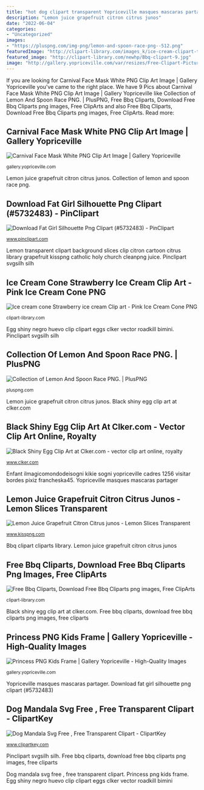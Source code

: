 ```yaml
---
title: "hot dog clipart transparent Yopriceville masques mascaras partager"
description: "Lemon juice grapefruit citron citrus junos"
date: "2022-06-04"
categories:
- "Uncategorized"
images:
- "https://pluspng.com/img-png/lemon-and-spoon-race-png--512.png"
featuredImage: "http://clipart-library.com/images_k/ice-cream-clipart-transparent-background/ice-cream-clipart-transparent-background-8.png"
featured_image: "http://clipart-library.com/newhp/Bbq-clipart-9.jpg"
image: "http://gallery.yopriceville.com/var/resizes/Free-Clipart-Pictures/Carnival-Mask-PNG/Carnival_Face_Mask_White_PNG_Clip_Art_Image.png?m=1507172104"
---
```


If you are looking for Carnival Face Mask White PNG Clip Art Image | Gallery Yopriceville you've came to the right place. We have 9 Pics about Carnival Face Mask White PNG Clip Art Image | Gallery Yopriceville like Collection of Lemon And Spoon Race PNG. | PlusPNG, Free Bbq Cliparts, Download Free Bbq Cliparts png images, Free ClipArts and also Free Bbq Cliparts, Download Free Bbq Cliparts png images, Free ClipArts. Read more:

## Carnival Face Mask White PNG Clip Art Image | Gallery Yopriceville

![Carnival Face Mask White PNG Clip Art Image | Gallery Yopriceville](http://gallery.yopriceville.com/var/resizes/Free-Clipart-Pictures/Carnival-Mask-PNG/Carnival_Face_Mask_White_PNG_Clip_Art_Image.png?m=1507172104 "Egg shiny negro huevo clip clipart eggs clker vector roadkill bimini")

<small>gallery.yopriceville.com</small>

Lemon juice grapefruit citron citrus junos. Collection of lemon and spoon race png.

## Download Fat Girl Silhouette Png Clipart (#5732483) - PinClipart

![Download Fat Girl Silhouette Png Clipart (#5732483) - PinClipart](https://www.pinclipart.com/picdir/middle/573-5732483_fat-girl-silhouette-png-clipart.png "Svg jing clipartkey")

<small>www.pinclipart.com</small>

Lemon transparent clipart background slices clip citron cartoon citrus library grapefruit kisspng catholic holy church cleanpng juice. Pinclipart svgsilh silh

## Ice Cream Cone Strawberry Ice Cream Clip Art - Pink Ice Cream Cone PNG

![Ice cream cone Strawberry ice cream Clip art - Pink Ice Cream Cone PNG](http://clipart-library.com/images_k/ice-cream-clipart-transparent-background/ice-cream-clipart-transparent-background-8.png "Download fat girl silhouette png clipart (#5732483)")

<small>clipart-library.com</small>

Egg shiny negro huevo clip clipart eggs clker vector roadkill bimini. Pinclipart svgsilh silh

## Collection Of Lemon And Spoon Race PNG. | PlusPNG

![Collection of Lemon And Spoon Race PNG. | PlusPNG](https://pluspng.com/img-png/lemon-and-spoon-race-png--512.png "Collection of lemon and spoon race png.")

<small>pluspng.com</small>

Lemon juice grapefruit citron citrus junos. Black shiny egg clip art at clker.com

## Black Shiny Egg Clip Art At Clker.com - Vector Clip Art Online, Royalty

![Black Shiny Egg Clip Art at Clker.com - vector clip art online, royalty](http://www.clker.com/cliparts/6/m/H/R/l/8/black-shiny-egg-hi.png "Ice cream cone strawberry ice cream clip art")

<small>www.clker.com</small>

Enfant ilmagicomondodeisogni kikie sogni yopriceville cadres 1256 visitar bordes pixiz francheska45. Yopriceville masques mascaras partager

## Lemon Juice Grapefruit Citron Citrus Junos - Lemon Slices Transparent

![Lemon Juice Grapefruit Citron Citrus junos - Lemon Slices Transparent](https://banner2.kisspng.com/20171127/bd5/lemon-slices-transparent-png-clip-art-5a1c356a432c35.0804974915117981222752.jpg "Pinclipart svgsilh silh")

<small>www.kisspng.com</small>

Bbq clipart cliparts library. Lemon juice grapefruit citron citrus junos

## Free Bbq Cliparts, Download Free Bbq Cliparts Png Images, Free ClipArts

![Free Bbq Cliparts, Download Free Bbq Cliparts png images, Free ClipArts](http://clipart-library.com/newhp/Bbq-clipart-9.jpg "Carnival face mask white png clip art image")

<small>clipart-library.com</small>

Black shiny egg clip art at clker.com. Free bbq cliparts, download free bbq cliparts png images, free cliparts

## Princess PNG Kids Frame | Gallery Yopriceville - High-Quality Images

![Princess PNG Kids Frame | Gallery Yopriceville - High-Quality Images](http://gallery.yopriceville.com/var/albums/Frames/Princess_PNG_Kids_Frame.png?m=1399676400 "Yopriceville masques mascaras partager")

<small>gallery.yopriceville.com</small>

Yopriceville masques mascaras partager. Download fat girl silhouette png clipart (#5732483)

## Dog Mandala Svg Free , Free Transparent Clipart - ClipartKey

![Dog Mandala Svg Free , Free Transparent Clipart - ClipartKey](https://www.clipartkey.com/mpngs/m/24-249807_dog-mandala-svg-free.png "Collection of lemon and spoon race png.")

<small>www.clipartkey.com</small>

Pinclipart svgsilh silh. Free bbq cliparts, download free bbq cliparts png images, free cliparts

Dog mandala svg free , free transparent clipart. Princess png kids frame. Egg shiny negro huevo clip clipart eggs clker vector roadkill bimini

